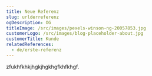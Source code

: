 ```yaml
---
title: Neue Referenz
slug: urlderreferenz
ogDescription: OG
titleImage: /src/images/pexels-winson-ng-20057853.jpg
customerLogo: /src/images/blog-placeholder-about.jpg
customerTitle: Kunde
relatedReferences:
  - de/erste-referenz
---
```

zfukhfkhkjhgkjhgkhgfkhfkhgf.
